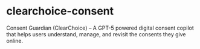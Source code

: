 # clearchoice-consent
Consent Guardian (ClearChoice) – A GPT-5 powered digital consent copilot that helps users understand, manage, and revisit the consents they give online.
